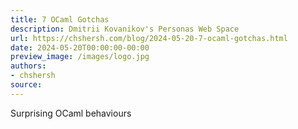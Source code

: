 ```yaml
---
title: 7 OCaml Gotchas
description: Dmitrii Kovanikov's Personas Web Space
url: https://chshersh.com/blog/2024-05-20-7-ocaml-gotchas.html
date: 2024-05-20T00:00:00-00:00
preview_image: /images/logo.jpg
authors:
- chshersh
source:
---
```


Surprising OCaml behaviours
